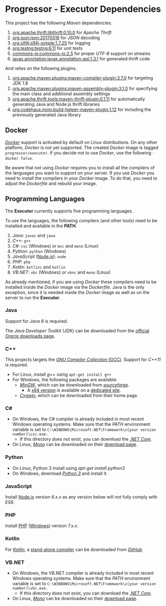 # Progressor - Executor Dependencies

This project has the following *Maven* dependencies.

1. [org.apache.thrift:libthrift:0.10.0](http://mvnrepository.com/artifact/org.apache.thrift/libthrift/0.10.0)
   for *Apache Thrift*
1. [org.json:json:20170516](http://mvnrepository.com/artifact/org.json/json/20170516)
   for *JSON* decoding
1. [org.slf4j:slf4j-simple:1.7.25](http://mvnrepository.com/artifact/org.slf4j/slf4j-simple/1.7.25)
   for logging
1. [org.testng:testng:6.11](http://mvnrepository.com/artifact/org.testng/testng/6.11)
   for unit tests
1. [commons-io:commons-io:2.5](http://mvnrepository.com/artifact/commons-io/commons-io/2.5)
   for proper *UTF-8* support on streams
1. [javax.annotation:javax.annotation-api:1.3.1](https://mvnrepository.com/artifact/javax.annotation/javax.annotation-api/1.3.1)
   for generated thrift code

And relies on the following plugins.

1. [org.apache.maven.plugins:maven-compiler-plugin:3.7.0](http://mvnrepository.com/artifact/org.apache.maven.plugins/maven-compiler-plugin/3.7.0)
   for targeting JDK 1.8
1. [org.apache.maven.plugins:maven-assembly-plugin:3.1.0](http://mvnrepository.com/artifact/org.apache.maven.plugins/maven-assembly-plugin/3.1.0)
   for specifying the main class and additional assembly settings
1. [org.apache.thrift.tools:maven-thrift-plugin:0.1.11](http://mvnrepository.com/artifact/org.apache.thrift.tools/maven-thrift-plugin/0.1.11)
   for automatically generating Java and Node.js thrift libraries
1. [org.codehaus.mojo:build-helper-maven-plugin:1.12](http://mvnrepository.com/artifact/org.codehaus.mojo/build-helper-maven-plugin/1.12)
   for including the previously generated Java library

## Docker

[*Docker*](https://www.docker.com/) support is activated by default on Linux distributions. On any other platform, *Docker* is not yet supported.
The created *Docker* image is tagged `progressor/executor`.
If you decide not to use *Docker*, use the following `-docker false`.

Be aware that not using *Docker* requires you to install all the compilers of the languages you want to support on your server.
If you use *Docker* you need to install the compilers in your *Docker* image. To do that, you need to adjust the *Dockerfile* and rebuild your image.

## Programming Languages

The **Executor** currently supports five programming languages.

To use the languages, the following compilers (and other tools) need to be installed and available in the **PATH**.

1. *Java*: `javac` and `java`
1. *C++*: `g++`
1. *C#*: `csc` (Windows) or `msc` and `mono` (Linux)
1. *Python*: `python` (Windows)
1. *JavaScript* ([Node.js](https://nodejs.org/)): `node` 
1. *PHP*: `php`
1. *Kotlin*: `kotlinc` and `kotlin`
1. *VB.NET*: `vbc` (Windows) or `vbnc` and `mono` (Linux)

As already mentioned, if you are using *Docker* these compilers need to be installed inside the *Docker* image via the *Dockerfile*.
Java is the only exception, since it is needed inside the *Docker* image as well as on the server to run the **Executor**.

### Java

Support for *Java 8* is required.

The *Java Developer Toolkit* (JDK) can be downloaded from the [official *Oracle* downloads page](http://www.oracle.com/technetwork/java/javase/downloads/).

### C++

This projects targets the [*GNU Compiler Collection* (GCC)](https://gcc.gnu.org/).
Support for *C++11* is required.

* For Linux, install *g++* using `apt-get install g++`
* For Windows, the following packages are available:
  * [*MinGW*](http://www.mingw.org/), which can be downloaded from [*sourceforge*](https://sourceforge.net/projects/mingw/files/).
    * A [x64 version](http://mingw-w64.org/) is available on a [dedicated site](http://mingw-w64.org/doku.php/download/win-builds).
  * [*Cygwin*](http://sourceware.org/cygwin/), which can be downloaded from their home page.

### C# #

* On Windows, the C# compiler is already included in most recent Windows operating systems. Make sure that the *PATH* environment variable is set to `C:\WINDOWS\Microsoft.NET\Framework\v[your version number]\csc.exe.`
    * If this directory does not exist, you can download the [*.NET Core*](https://www.microsoft.com/net/download).
* On Linux, [*Mono*](http://www.mono-project.com/) can be downloaded on their [download page](http://www.mono-project.com/download/).

### Python

* On Linux, Python 3 install using *apt-get install python3*
* On Windows, download [*Python 3*](https://www.python.org/downloads/release/python-351/) and install it.

### JavaScript

Install [Node.js](https://nodejs.org/) version *6.x.x* as any version below will not fully comply with *ES6*.

### PHP

Install [PHP](http://php.net/downloads.php) ([Windows](http://windows.php.net/download#php-7.0)) version 7.x.x.

### Kotlin

For [*Kotlin*](http://kotlinlang.org/), a [stand-alone compiler](http://kotlinlang.org/docs/tutorials/command-line.html) can be downloaded from [*GitHub*](https://github.com/JetBrains/kotlin/releases/latest).

### VB.NET

* On Windows, the VB.NET compiler is already included in most recent Windows operating systems. Make sure that the *PATH* environment variable is set to `C:\WINDOWS\Microsoft.NET\Framework\v[your version number]\vbc.exe.`
    * If this directory does not exist, you can download the [*.NET Core*](https://www.microsoft.com/net/download).
* On Linux, [*Mono*](http://www.mono-project.com/) can be downloaded on their [download page](http://www.mono-project.com/download/).
